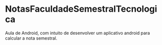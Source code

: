 # NotasFaculdadeSemestralTecnologica
Aula de Android, com intuito de desenvolver um aplicativo android para calcular a nota semestral.
